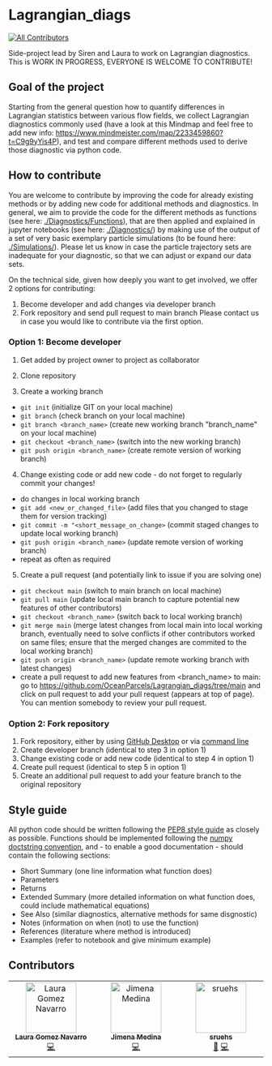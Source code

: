 # Lagrangian_diags
<!-- ALL-CONTRIBUTORS-BADGE:START - Do not remove or modify this section -->
[![All Contributors](https://img.shields.io/badge/all_contributors-3-orange.svg?style=flat-square)](#contributors-)
<!-- ALL-CONTRIBUTORS-BADGE:END -->

Side-project lead by Siren and Laura to work on Lagrangian diagnostics.
This is WORK IN PROGRESS, EVERYONE IS WELCOME TO CONTRIBUTE! 

## Goal of the project
Starting from the general question how to quantify differences in Lagrangian statistics between 
various flow fields, we collect Lagrangian diagnostics commonly used (have a look at this Mindmap and feel free to add 
new info: https://www.mindmeister.com/map/2233459860?t=C9g9yYis4P), and test and compare different methods used to derive 
those diagnostic via python code.

## How to contribute
You are welcome to contribute by improving the code for already existing methods or by adding new code for additional methods and diagnostics. In general, we aim to provide the code for the different methods as functions (see here: [./Diagnostics/Functions](https://github.com/OceanParcels/Lagrangian_diags/tree/main/Diagnostics/Functions)), that are then applied and explained in jupyter notebooks (see here: [./Diagnostics/](https://github.com/OceanParcels/Lagrangian_diags/tree/main/Diagnostics/)) by making use of the output of a set of very basic exemplary particle simulations (to be found here: [./Simulations/](https://github.com/OceanParcels/Lagrangian_diags/tree/main/Simulations)). Please let us know in case the particle trajectory sets are inadequate for your diagnostic, so that we can adjust or expand our data sets. 

On the technical side, given how deeply you want to get involved, we offer 2 options for contributing:
1. Become developer and add changes via developer branch
2. Fork repository and send pull request to main branch
Please contact us in case you would like to contribute via the first option.

### Option 1: Become developer

1. Get added by project owner to project as collaborator
   
2. Clone repository
   
3. Create a working branch
-  ```git init``` (initialize GIT on your local machine)
-  ```git branch``` (check branch on your local machine)
-  ```git branch <branch_name>``` (create new working branch "branch_name" on your local machine)
-  ```git checkout <branch_name>``` (switch into the new working branch)
-  ```git push origin <branch_name>``` (create remote version of working branch)

4. Change existing code or add new code - do not forget to regularly commit your changes!
- do changes in local working branch
- ```git add <new_or_changed_file>``` (add files that you changed to stage them for version tracking)
- ```git commit -m "<short_message_on_change>``` (commit staged changes to update local working branch)
- ```git push origin <branch_name>``` (update remote version of working branch)
- repeat as often as required
  
5. Create a pull request (and potentially link to issue if you are solving one)
- ```git checkout main``` (switch to main branch on local machine)
- ```git pull main``` (update local main branch to capture potential new features of other contributors)
- ```git checkout <branch_name>``` (switch back to local working branch)
- ```git merge main``` (merge latest changes from local main into local working branch, eventually need to solve conflicts if other contributors worked on same files; ensure that the merged changes are commited to the local working branch)
- ```git push origin <branch_name>``` (update remote working branch with latest changes)
- create a pull request to add new features from <branch_name> to main: go to https://github.com/OceanParcels/Lagrangian_diags/tree/main and click on pull request to add your pull request (appears at top of page).  You can mention somebody to review your pull request.
  
### Option 2: Fork repository
1. Fork repository, either by using [GitHub Desktop](https://docs.github.com/en/desktop/contributing-and-collaborating-using-github-desktop/adding-and-cloning-repositories/cloning-and-forking-repositories-from-github-desktop) or via [command line](https://docs.github.com/en/get-started/quickstart/fork-a-repo#fork-an-example-repository)
2. Create developer branch (identical to step 3 in option 1)
3. Change existing code or add new code (identical to step 4 in option 1)
4. Create pull request (identical to step 5 in option 1)
5. Create an additional pull request to add your feature branch to the original repository


## Style guide
All python code should be written following the [PEP8 style guide](https://peps.python.org/pep-0008/) as closely as possible. Functions should be implemented following the [numpy doctstring convention](https://numpydoc.readthedocs.io/en/latest/format.html), and - to enable a good documentation - should contain the following sections:
- Short Summary (one line information what function does)
- Parameters
- Returns
- Extended Summary (more detailed information on what function does, could include mathematical equations)
- See Also (similar diagnostics, alternative methods for same disgnostic)
- Notes (information on when (not) to use the function) 
- References (literature where method is introduced)
- Examples (refer to notebook and give minimum example) 


## Contributors

<!-- ALL-CONTRIBUTORS-LIST:START - Do not remove or modify this section -->
<!-- prettier-ignore-start -->
<!-- markdownlint-disable -->
<table>
  <tbody>
    <tr>
      <td align="center" valign="top" width="14.28%"><a href="https://github.com/LauraGomezNavarro"><img src="https://avatars.githubusercontent.com/u/20359692?v=4?s=100" width="100px;" alt="Laura Gomez Navarro"/><br /><sub><b>Laura Gomez Navarro</b></sub></a><br /><a href="https://github.com/OceanParcels/Lagrangian_diags/commits?author=LauraGomezNavarro" title="Code">💻</a></td>
      <td align="center" valign="top" width="14.28%"><a href="https://github.com/jimena-medinarubio"><img src="https://avatars.githubusercontent.com/u/101462540?v=4?s=100" width="100px;" alt="Jimena Medina"/><br /><sub><b>Jimena Medina</b></sub></a><br /><a href="https://github.com/OceanParcels/Lagrangian_diags/commits?author=jimena-medinarubio" title="Code">💻</a></td>
      <td align="center" valign="top" width="14.28%"><a href="https://github.com/sruehs"><img src="https://avatars.githubusercontent.com/u/33282992?v=4?s=100" width="100px;" alt="sruehs"/><br /><sub><b>sruehs</b></sub></a><br /><a href="#ideas-sruehs" title="Ideas, Planning, & Feedback">🤔</a> <a href="https://github.com/OceanParcels/Lagrangian_diags/commits?author=sruehs" title="Code">💻</a></td>
    </tr>
  </tbody>
</table>

<!-- markdownlint-restore -->
<!-- prettier-ignore-end -->

<!-- ALL-CONTRIBUTORS-LIST:END -->
<!-- prettier-ignore-start -->
<!-- markdownlint-disable -->

<!-- markdownlint-restore -->
<!-- prettier-ignore-end -->

<!-- ALL-CONTRIBUTORS-LIST:END -->
